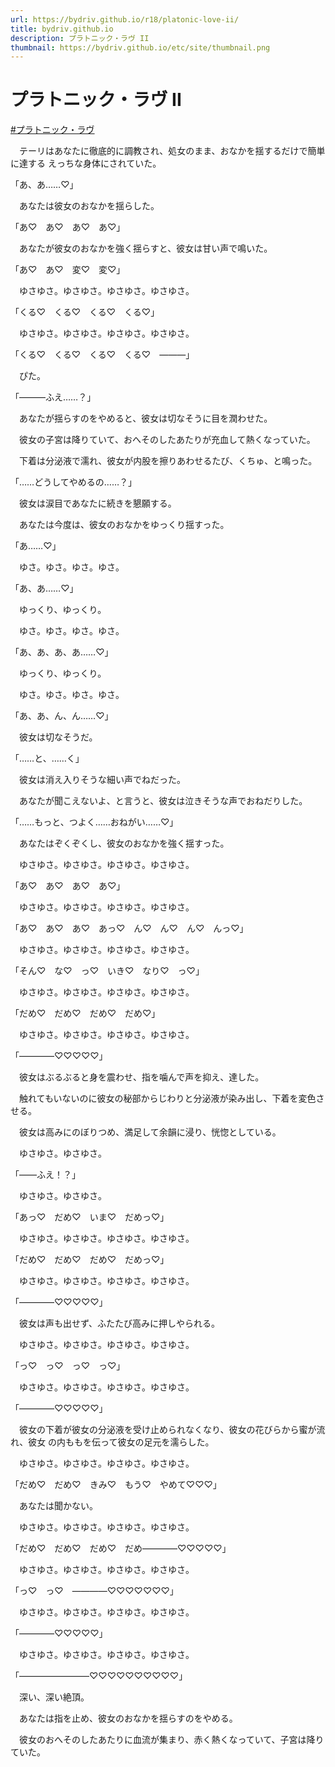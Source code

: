 ```yaml
---
url: https://bydriv.github.io/r18/platonic-love-ii/
title: bydriv.github.io
description: プラトニック・ラヴ II
thumbnail: https://bydriv.github.io/etc/site/thumbnail.png
---
```


# プラトニック・ラヴ II

[#プラトニック・ラヴ](/r18/platonic-love)

　テーリはあなたに徹底的に調教され、処女のまま、おなかを揺するだけで簡単に達する
えっちな身体にされていた。

「あ、あ……♡」

　あなたは彼女のおなかを揺らした。

「あ♡　あ♡　あ♡　あ♡」

　あなたが彼女のおなかを強く揺らすと、彼女は甘い声で鳴いた。

「あ♡　あ♡　変♡　変♡」

　ゆさゆさ。ゆさゆさ。ゆさゆさ。ゆさゆさ。

「くる♡　くる♡　くる♡　くる♡」

　ゆさゆさ。ゆさゆさ。ゆさゆさ。ゆさゆさ。

「くる♡　くる♡　くる♡　くる♡　―――」

　ぴた。

「―――ふえ……？」

　あなたが揺らすのをやめると、彼女は切なそうに目を潤わせた。

　彼女の子宮は降りていて、おへそのしたあたりが充血して熱くなっていた。

　下着は分泌液で濡れ、彼女が内股を擦りあわせるたび、くちゅ、と鳴った。

「……どうしてやめるの……？」

　彼女は涙目であなたに続きを懇願する。

　あなたは今度は、彼女のおなかをゆっくり揺すった。

「あ……♡」

　ゆさ。ゆさ。ゆさ。ゆさ。

「あ、あ……♡」

　ゆっくり、ゆっくり。

　ゆさ。ゆさ。ゆさ。ゆさ。

「あ、あ、あ、あ……♡」

　ゆっくり、ゆっくり。

　ゆさ。ゆさ。ゆさ。ゆさ。

「あ、あ、ん、ん……♡」

　彼女は切なそうだ。

「……と、……く」

　彼女は消え入りそうな細い声でねだった。

　あなたが聞こえないよ、と言うと、彼女は泣きそうな声でおねだりした。

「……もっと、つよく……おねがい……♡」

　あなたはぞくぞくし、彼女のおなかを強く揺すった。

　ゆさゆさ。ゆさゆさ。ゆさゆさ。ゆさゆさ。

「あ♡　あ♡　あ♡　あ♡」

　ゆさゆさ。ゆさゆさ。ゆさゆさ。ゆさゆさ。

「あ♡　あ♡　あ♡　あっ♡　ん♡　ん♡　ん♡　んっ♡」

　ゆさゆさ。ゆさゆさ。ゆさゆさ。ゆさゆさ。

「そん♡　な♡　っ♡　いき♡　なり♡　っ♡」

　ゆさゆさ。ゆさゆさ。ゆさゆさ。ゆさゆさ。

「だめ♡　だめ♡　だめ♡　だめ♡」

　ゆさゆさ。ゆさゆさ。ゆさゆさ。ゆさゆさ。

「――――♡♡♡♡♡」

　彼女はぶるぶると身を震わせ、指を噛んで声を抑え、達した。

　触れてもいないのに彼女の秘部からじわりと分泌液が染み出し、下着を変色させる。

　彼女は高みにのぼりつめ、満足して余韻に浸り、恍惚としている。

　ゆさゆさ。ゆさゆさ。

「――ふえ！？」

　ゆさゆさ。ゆさゆさ。

「あっ♡　だめ♡　いま♡　だめっ♡」

　ゆさゆさ。ゆさゆさ。ゆさゆさ。ゆさゆさ。

「だめ♡　だめ♡　だめ♡　だめっ♡」

　ゆさゆさ。ゆさゆさ。ゆさゆさ。ゆさゆさ。

「――――♡♡♡♡♡」

　彼女は声も出せず、ふたたび高みに押しやられる。

　ゆさゆさ。ゆさゆさ。ゆさゆさ。ゆさゆさ。

「っ♡　っ♡　っ♡　っ♡」

　ゆさゆさ。ゆさゆさ。ゆさゆさ。ゆさゆさ。

「――――♡♡♡♡♡」

　彼女の下着が彼女の分泌液を受け止められなくなり、彼女の花びらから蜜が流れ、彼女
の内ももを伝って彼女の足元を濡らした。

　ゆさゆさ。ゆさゆさ。ゆさゆさ。ゆさゆさ。

「だめ♡　だめ♡　きみ♡　もう♡　やめて♡♡♡」

　あなたは聞かない。

　ゆさゆさ。ゆさゆさ。ゆさゆさ。ゆさゆさ。

「だめ♡　だめ♡　だめ♡　だめ――――♡♡♡♡♡」

　ゆさゆさ。ゆさゆさ。ゆさゆさ。ゆさゆさ。

「っ♡　っ♡　――――♡♡♡♡♡♡♡」

　ゆさゆさ。ゆさゆさ。ゆさゆさ。ゆさゆさ。

「――――♡♡♡♡♡」

　ゆさゆさ。ゆさゆさ。ゆさゆさ。ゆさゆさ。

「――――――――♡♡♡♡♡♡♡♡♡♡」

　深い、深い絶頂。

　あなたは指を止め、彼女のおなかを揺らすのをやめる。

　彼女のおへそのしたあたりに血流が集まり、赤く熱くなっていて、子宮は降りていた。
